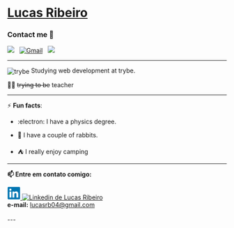 
# [Lucas Ribeiro](lucasrb04.github.io)
 ### Contact me 👋

  <a href="https://www.linkedin.com/in/lucasrb04/"><img src="https://img.shields.io/badge/linkedin%20-%230077B5.svg?&style=flat&logo=linkedin&logoColor=white"/></a> &nbsp;
  <a href="mailto:lucasrb04@gmail.com"><img alt="Gmail" src="https://img.shields.io/badge/Gmail-D14836?style=flat&logo=gmail&logoColor=white" /></a> &nbsp;
  <a href="https://instagram.com/lucasrb04"><img src="https://img.shields.io/badge/-@icaroharry_-E4405F?style=flat&logo=Instagram&logoColor=white"/></a> &nbsp;

---

  <img align="center" alt="trybe" src="https://avatars2.githubusercontent.com/u/55410300?s=200&v=4" alt="trybe" width="20"/> Studying web development at trybe.
  
  :teacher: <strike>trying to be</strike> teacher
   
   ---
   
  
   
   
  
  ⚡ **Fun facts**:

- :electron: I have a physics degree.

- :rabbit: I have a couple of rabbits.

- :tent: I really enjoy camping

---
  
<div>
<p><strong>📫 Entre em contato comigo:</strong></p>
<a target="_blank" href="https://www.linkedin.com/in/lucasrb04/" rel="nofollow">
<img alt="LinkdeIn de Lucas Ribeiro" width="30px" src="https://raw.githubusercontent.com/devicons/devicon/master/icons/linkedin/linkedin-original.svg">
</a>
<a target="_blank" href="https://www.instagram.com/lucasrb04/" rel="nofollow">
<img alt="Linkedin de Lucas Ribeiro" width="30px" src="https://user-images.githubusercontent.com/73919445/119417237-c38b4780-bccb-11eb-8001-3e84505a84f5.png">
</a>
<br>
<strong>e-mail:</strong> <a href="mailto:phtoselli@gmail.com?Subject=Vim%20pelo%20seu%20github%20para%20te%20dizer%20...">lucasrb04@gmail.com</a>
</div>

<br>
---


  

